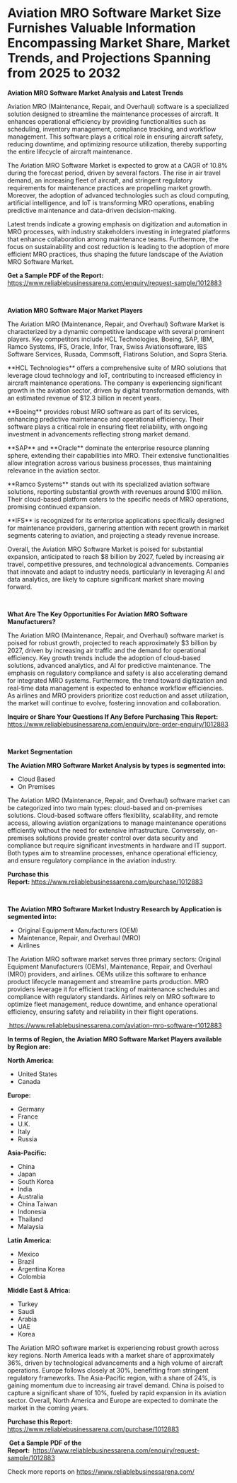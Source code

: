 <p><h1>Aviation MRO Software Market Size Furnishes Valuable Information Encompassing Market Share, Market Trends, and Projections Spanning from 2025 to 2032</h1></p><p><strong>Aviation MRO Software Market Analysis and Latest Trends</strong></p>
<p><p>Aviation MRO (Maintenance, Repair, and Overhaul) software is a specialized solution designed to streamline the maintenance processes of aircraft. It enhances operational efficiency by providing functionalities such as scheduling, inventory management, compliance tracking, and workflow management. This software plays a critical role in ensuring aircraft safety, reducing downtime, and optimizing resource utilization, thereby supporting the entire lifecycle of aircraft maintenance.</p><p>The Aviation MRO Software Market is expected to grow at a CAGR of 10.8% during the forecast period, driven by several factors. The rise in air travel demand, an increasing fleet of aircraft, and stringent regulatory requirements for maintenance practices are propelling market growth. Moreover, the adoption of advanced technologies such as cloud computing, artificial intelligence, and IoT is transforming MRO operations, enabling predictive maintenance and data-driven decision-making.</p><p>Latest trends indicate a growing emphasis on digitization and automation in MRO processes, with industry stakeholders investing in integrated platforms that enhance collaboration among maintenance teams. Furthermore, the focus on sustainability and cost reduction is leading to the adoption of more efficient MRO practices, thus shaping the future landscape of the Aviation MRO Software Market.</p></p>
<p><strong>Get a Sample PDF of the Report:&nbsp;</strong> <a href="https://www.reliablebusinessarena.com/enquiry/request-sample/1012883?utm_campaign=3192&utm_medium=2&utm_source=Github&utm_content=ia&utm_term=05032025&utm_id=aviation-mro-software">https://www.reliablebusinessarena.com/enquiry/request-sample/1012883</a></p>
<p>&nbsp;</p>
<p><strong>Aviation MRO Software Major Market Players</strong></p>
<p><p>The Aviation MRO (Maintenance, Repair, and Overhaul) Software Market is characterized by a dynamic competitive landscape with several prominent players. Key competitors include HCL Technologies, Boeing, SAP, IBM, Ramco Systems, IFS, Oracle, Infor, Trax, Swiss Aviationsoftware, IBS Software Services, Rusada, Commsoft, Flatirons Solution, and Sopra Steria.</p><p>**HCL Technologies** offers a comprehensive suite of MRO solutions that leverage cloud technology and IoT, contributing to increased efficiency in aircraft maintenance operations. The company is experiencing significant growth in the aviation sector, driven by digital transformation demands, with an estimated revenue of $12.3 billion in recent years.</p><p>**Boeing** provides robust MRO software as part of its services, enhancing predictive maintenance and operational efficiency. Their software plays a critical role in ensuring fleet reliability, with ongoing investment in advancements reflecting strong market demand.</p><p>**SAP** and **Oracle** dominate the enterprise resource planning sphere, extending their capabilities into MRO. Their extensive functionalities allow integration across various business processes, thus maintaining relevance in the aviation sector.</p><p>**Ramco Systems** stands out with its specialized aviation software solutions, reporting substantial growth with revenues around $100 million. Their cloud-based platform caters to the specific needs of MRO operations, promising continued expansion.</p><p>**IFS** is recognized for its enterprise applications specifically designed for maintenance providers, garnering attention with recent growth in market segments catering to aviation, and projecting a steady revenue increase.</p><p>Overall, the Aviation MRO Software Market is poised for substantial expansion, anticipated to reach $8 billion by 2027, fueled by increasing air travel, competitive pressures, and technological advancements. Companies that innovate and adapt to industry needs, particularly in leveraging AI and data analytics, are likely to capture significant market share moving forward.</p></p>
<p>&nbsp;</p>
<p><strong>What Are The Key Opportunities For Aviation MRO Software Manufacturers?</strong></p>
<p><p>The Aviation MRO (Maintenance, Repair, and Overhaul) software market is poised for robust growth, projected to reach approximately $3 billion by 2027, driven by increasing air traffic and the demand for operational efficiency. Key growth trends include the adoption of cloud-based solutions, advanced analytics, and AI for predictive maintenance. The emphasis on regulatory compliance and safety is also accelerating demand for integrated MRO systems. Furthermore, the trend toward digitization and real-time data management is expected to enhance workflow efficiencies. As airlines and MRO providers prioritize cost reduction and asset utilization, the market will continue to evolve, fostering innovation and collaboration.</p></p>
<p><strong>Inquire or Share Your Questions If Any Before Purchasing This Report:</strong> <a href="https://www.reliablebusinessarena.com/enquiry/pre-order-enquiry/1012883?utm_campaign=3192&utm_medium=2&utm_source=Github&utm_content=ia&utm_term=05032025&utm_id=aviation-mro-software">https://www.reliablebusinessarena.com/enquiry/pre-order-enquiry/1012883</a></p>
<p>&nbsp;</p>
<p><strong>Market Segmentation</strong></p>
<p><strong>The Aviation MRO Software Market Analysis by types is segmented into:</strong></p>
<p><ul><li>Cloud Based</li><li>On Premises</li></ul></p>
<p><p>The Aviation MRO (Maintenance, Repair, and Overhaul) software market can be categorized into two main types: cloud-based and on-premises solutions. Cloud-based software offers flexibility, scalability, and remote access, allowing aviation organizations to manage maintenance operations efficiently without the need for extensive infrastructure. Conversely, on-premises solutions provide greater control over data security and compliance but require significant investments in hardware and IT support. Both types aim to streamline processes, enhance operational efficiency, and ensure regulatory compliance in the aviation industry.</p></p>
<p><strong>Purchase this Report:&nbsp;</strong><a href="https://www.reliablebusinessarena.com/purchase/1012883?utm_campaign=3192&utm_medium=2&utm_source=Github&utm_content=ia&utm_term=05032025&utm_id=aviation-mro-software">https://www.reliablebusinessarena.com/purchase/1012883</a></p>
<p>&nbsp;</p>
<p><strong>The Aviation MRO Software Market Industry Research by Application is segmented into:</strong></p>
<p><ul><li>Original Equipment Manufacturers (OEM)</li><li>Maintenance, Repair, and Overhaul (MRO)</li><li>Airlines</li></ul></p>
<p><p>The Aviation MRO software market serves three primary sectors: Original Equipment Manufacturers (OEMs), Maintenance, Repair, and Overhaul (MRO) providers, and airlines. OEMs utilize this software to enhance product lifecycle management and streamline parts production. MRO providers leverage it for efficient tracking of maintenance schedules and compliance with regulatory standards. Airlines rely on MRO software to optimize fleet management, reduce downtime, and enhance operational efficiency, ensuring safety and reliability in their flight operations.</p></p>
<p><a href="https://www.reliablebusinessarena.com/aviation-mro-software-r1012883?utm_campaign=3192&utm_medium=2&utm_source=Github&utm_content=ia&utm_term=05032025&utm_id=aviation-mro-software">&nbsp;https://www.reliablebusinessarena.com/aviation-mro-software-r1012883</a></p>
<p><strong>In terms of Region, the Aviation MRO Software Market Players available by Region are:</strong></p>
<p>
    <p> <strong> North America: </strong>
        <ul>
            <li>United States</li>
            <li>Canada</li>
        </ul>
        </p> 
    <p> <strong> Europe: </strong>
        <ul>
            <li>Germany</li>
            <li>France</li>
            <li>U.K.</li>
            <li>Italy</li>
            <li>Russia</li>
        </ul>
        </p> 
    <p> <strong> Asia-Pacific: </strong>
        <ul>
            <li>China</li>
            <li>Japan</li>
            <li>South Korea</li>
            <li>India</li>
            <li>Australia</li>
            <li>China Taiwan</li>
            <li>Indonesia</li>
            <li>Thailand</li>
            <li>Malaysia</li>
        </ul>
        </p> 
    <p> <strong> Latin America: </strong>
        <ul>
            <li>Mexico</li>
            <li>Brazil</li>
            <li>Argentina Korea</li>
            <li>Colombia</li>
        </ul>
        </p> 
    <p> <strong> Middle East & Africa: </strong>
        <ul>
            <li>Turkey</li>
            <li>Saudi</li>
            <li>Arabia</li>
            <li>UAE</li>
            <li>Korea</li>
        </ul>
    </p>
    </p>
<p><p>The Aviation MRO software market is experiencing robust growth across key regions. North America leads with a market share of approximately 36%, driven by technological advancements and a high volume of aircraft operations. Europe follows closely at 30%, benefitting from stringent regulatory frameworks. The Asia-Pacific region, with a share of 24%, is gaining momentum due to increasing air travel demand. China is poised to capture a significant share of 10%, fueled by rapid expansion in its aviation sector. Overall, North America and Europe are expected to dominate the market in the coming years.</p></p>
<p><strong>Purchase this Report: </strong><a href="https://www.reliablebusinessarena.com/purchase/1012883?utm_campaign=3192&utm_medium=2&utm_source=Github&utm_content=ia&utm_term=05032025&utm_id=aviation-mro-software">https://www.reliablebusinessarena.com/purchase/1012883</a></p>
<p>&nbsp;<strong>Get a Sample PDF of the Report:&nbsp;&nbsp;</strong><a href="https://www.reliablebusinessarena.com/enquiry/request-sample/1012883?utm_campaign=3192&utm_medium=2&utm_source=Github&utm_content=ia&utm_term=05032025&utm_id=aviation-mro-software">https://www.reliablebusinessarena.com/enquiry/request-sample/1012883</a></p>
<p><strong></strong></p>
<p>Check more reports on <a href="https://www.reliablebusinessarena.com/?utm_campaign=3192&utm_medium=2&utm_source=Github&utm_content=ia&utm_term=05032025&utm_id=aviation-mro-software">https://www.reliablebusinessarena.com/</a></p>